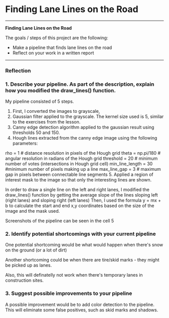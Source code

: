 # **Finding Lane Lines on the Road** 

---

**Finding Lane Lines on the Road**

The goals / steps of this project are the following:
* Make a pipeline that finds lane lines on the road
* Reflect on your work in a written report


[//]: # (Image References)

[image1]: ./examples/grayscale.jpg "Grayscale"

---

### Reflection

### 1. Describe your pipeline. As part of the description, explain how you modified the draw_lines() function.

My pipeline consisted of 5 steps. 

1. First, I converted the images to grayscale, 
2. Gaussian filter applied to the grayscale. The kernel size used is 5, similar to the exercises from the lesson. 
3. Canny edge detection algorithm applied to the gaussian result using thresholds 50 and 150.
4. Hough lines extracted from the canny edge image using the following parameters:

rho = 1 # distance resolution in pixels of the Hough grid
theta = np.pi/180 # angular resolution in radians of the Hough grid
threshold = 20     # minimum number of votes (intersections in Hough grid cell)
min_line_length = 30 #minimum number of pixels making up a line
max_line_gap = 3    # maximum gap in pixels between connectable line segments
5. Applied a region of interest mask to the image so that only the interesting lines are shown.


In order to draw a single line on the left and right lanes, I modified the draw_lines() function by getting the average slope of the lines sloping left (right lanes) and sloping right (left lanes)
Then, I used the formula y = mx + b to calculate the start and end x,y coordinates based on the size of the image and the mask used.

Screenshots of the pipeline can be seen in the cell 5


### 2. Identify potential shortcomings with your current pipeline


One potential shortcoming would be what would happen when there's snow on the ground (or a lot of dirt)

Another shortcoming could be when there are tire/skid marks - they might be picked up as lanes. 

Also, this will definatelly not work when there's temporary lanes in construction sites.


### 3. Suggest possible improvements to your pipeline

A possible improvement would be to add color detection to the pipeline. This will eliminate some false positives, such as skid marks and shadows.
